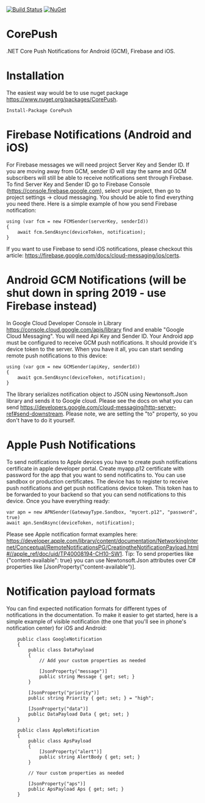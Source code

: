 [![Build Status](https://travis-ci.org/andrei-m-code/CorePush.svg?branch=master)](https://travis-ci.org/andrei-m-code/CorePush) [![NuGet](https://img.shields.io/nuget/v/CorePush.svg)](https://www.nuget.org/packages/CorePush/)


# CorePush
.NET Core Push Notifications for Android (GCM), Firebase and iOS.

# Installation

The easiest way would be to use nuget package https://www.nuget.org/packages/CorePush.

```
Install-Package CorePush
```
# Firebase Notifications (Android and iOS)

For Firebase messages we will need project Server Key and Sender ID. If you are moving away from GCM, sender ID will stay the same and GCM subscribers will still be able to receive notifications sent through Firebase. To find Server Key and Sender ID go to Firebase Console (https://console.firebase.google.com), select your project, then go to project settings -> cloud messaging. You should be able to find everything you need there. Here is a simple example of how you send Firebase notification:

```
using (var fcm = new FCMSender(serverKey, senderId))
{
    await fcm.SendAsync(deviceToken, notification);
}
```
If you want to use Firebase to send iOS notifications, please checkout this article: https://firebase.google.com/docs/cloud-messaging/ios/certs.

# Android GCM Notifications (will be shut down in spring 2019 - use Firebase instead)

In Google Cloud Developer Console in Library https://console.cloud.google.com/apis/library find and enable "Google Cloud Messaging". You will need Api Key and Sender ID. Your Android app must be configured to receive GCM push notifications. It should provide it's device token to the server. When you have it all, you can start sending remote push notifications to this device:

```
using (var gcm = new GCMSender(apiKey, senderId))
{
    await gcm.SendAsync(deviceToken, notification);
}
```

The library serializes notification object to JSON using Newtonsoft.Json library and sends it to Google cloud. Please see the docs on what you can send https://developers.google.com/cloud-messaging/http-server-ref#send-downstream. Please note, we are setting the "to" property, so you don't have to do it yourself.

# Apple Push Notifications

To send notifications to Apple devices you have to create push notifications certificate in apple developer portal. Create myapp.p12 certificate with password for the app that you want to send notificatins to. You can use sandbox or production certificates. The device has to register to receive push notifications and get push notifications device token. This token has to be forwarded to your backend so that you can send notifications to this device. Once you have everything ready:

```
var apn = new APNSender(GatewayType.Sandbox, "mycert.p12", "password", true)
await apn.SendAsync(deviceToken, notification);
```

Please see Apple notification format examples here: https://developer.apple.com/library/content/documentation/NetworkingInternet/Conceptual/RemoteNotificationsPG/CreatingtheNotificationPayload.html#//apple_ref/doc/uid/TP40008194-CH10-SW1.
Tip: To send properties like {"content-available": true} you can use Newtonsoft.Json attributes over C# properties like [JsonProperty("content-available")].

# Notification payload formats
You can find expected notification formats for different types of notifications in the documentation. To make it easier to get started, here is a simple example of visible notification (the one that you'll see in phone's notification center) for iOS and Android:

```
    public class GoogleNotification
    {
        public class DataPayload
        {
            // Add your custom properties as needed

            [JsonProperty("message")]
            public string Message { get; set; }
        }

        [JsonProperty("priority")]
        public string Priority { get; set; } = "high";

        [JsonProperty("data")]
        public DataPayload Data { get; set; }
    }

    public class AppleNotification
    {
        public class ApsPayload
        {
            [JsonProperty("alert")]
            public string AlertBody { get; set; }
        }

        // Your custom properties as needed

        [JsonProperty("aps")]
        public ApsPayload Aps { get; set; }
    }
```

